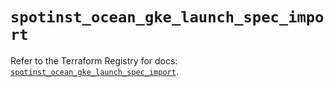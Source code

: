 # `spotinst_ocean_gke_launch_spec_import`

Refer to the Terraform Registry for docs: [`spotinst_ocean_gke_launch_spec_import`](https://registry.terraform.io/providers/spotinst/spotinst/1.173.0/docs/resources/ocean_gke_launch_spec_import).
